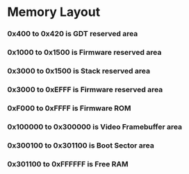 # Memory Layout
### 0x400 to 0x420 is GDT reserved area
### 0x1000 to 0x1500 is Firmware reserved area
### 0x3000 to 0x1500 is Stack reserved area
### 0x3000 to 0xEFFF is Firmware reserved area
### 0xF000 to 0xFFFF is Firmware ROM
### 0x100000 to 0x300000 is Video Framebuffer area
### 0x300100 to 0x301100 is Boot Sector area
### 0x301100 to 0xFFFFFF is Free RAM
